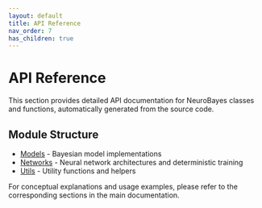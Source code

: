 ```yaml
---
layout: default
title: API Reference
nav_order: 7
has_children: true
---
```


# API Reference

This section provides detailed API documentation for NeuroBayes classes and functions, automatically generated from the source code.

## Module Structure

- [Models](models/) - Bayesian model implementations
- [Networks](networks/) - Neural network architectures and deterministic training
- [Utils](utils/) - Utility functions and helpers

For conceptual explanations and usage examples, please refer to the corresponding sections in the main documentation.